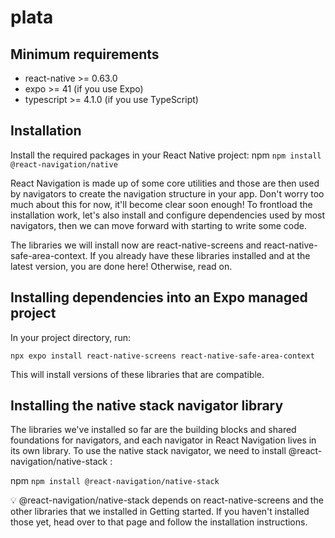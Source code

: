# plata


## Minimum requirements
- react-native >= 0.63.0
- expo >= 41 (if you use Expo)
- typescript >= 4.1.0 (if you use TypeScript)

## Installation

Install the required packages in your React Native project:
npm
```npm install @react-navigation/native```

React Navigation is made up of some core utilities and those are then used by navigators to create the navigation structure in your app. Don't worry too much about this for now, it'll become clear soon enough! To frontload the installation work, let's also install and configure dependencies used by most navigators, then we can move forward with starting to write some code.

The libraries we will install now are react-native-screens and react-native-safe-area-context. If you already have these libraries installed and at the latest version, you are done here! Otherwise, read on.

## Installing dependencies into an Expo managed project
In your project directory, run:

```npx expo install react-native-screens react-native-safe-area-context```

This will install versions of these libraries that are compatible.

## Installing the native stack navigator library
The libraries we've installed so far are the building blocks and shared foundations for navigators, and each navigator in React Navigation lives in its own library. To use the native stack navigator, we need to install @react-navigation/native-stack :

npm
```npm install @react-navigation/native-stack```

💡 @react-navigation/native-stack depends on react-native-screens and the other libraries that we installed in Getting started. If you haven't installed those yet, head over to that page and follow the installation instructions.